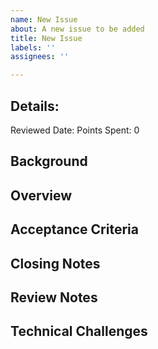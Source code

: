 ```yaml
---
name: New Issue
about: A new issue to be added
title: New Issue
labels: ''
assignees: ''

---
```


## Details:
Reviewed Date:
Points Spent: 0

## Background

## Overview

## Acceptance Criteria

## Closing Notes

## Review Notes

## Technical Challenges
